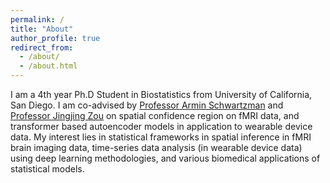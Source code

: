 ```yaml
---
permalink: /
title: "About"
author_profile: true
redirect_from: 
  - /about/
  - /about.html
---
```


I am a 4th year Ph.D Student in Biostatistics from University of California, San Diego. I am co-advised by [Professor Armin Schwartzman](https://datascience.ucsd.edu/people/armin-schwartzman/) and [Professor Jingjing Zou](https://profiles.ucsd.edu/jingjing.zou) on spatial confidence region on fMRI data, and transformer based autoencoder models in application to wearable device data. My interest lies in statistical frameworks in spatial inference in fMRI brain imaging data, time-series data analysis (in wearable device data) using deep learning methodologies, and various biomedical applications of statistical models.
